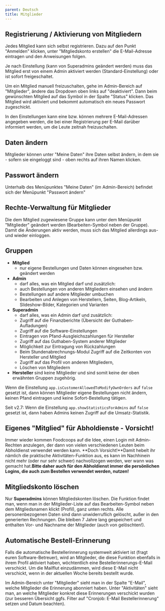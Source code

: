 ```yaml
---
parent: Deutsch
title: Mitglieder
---
```

## Registrierung / Aktivierung von Mitgliedern 

Jedes Mitglied kann sich selbst registrieren. Dazu auf den Punkt "Anmelden" klicken, unter "Mitgliedskonto erstellen" die E-Mail-Adresse eintragen und den Anweisungen folgen.

Je nach Einstellung (kann von Superadmins geändert werden) muss das Mitglied erst von einem Admin aktiviert werden (Standard-Einstellung) oder ist sofort freigeschaltet.

Um ein Mitglied manuell freizuschalten, gehe im Admin-Bereich auf "Mitglieder", ändere das Dropdown oben links auf "deaktiviert". Dann beim gewünschten Mitglied auf das Symbol in der Spalte "Status" klicken. Das Mitglied wird aktiviert und bekommt automatisch ein neues Passwort zugeschickt.

In den Einstellungen kann eine bzw. können mehrere E-Mail-Adressen angegeben werden, die bei einer Registrierung per E-Mail darüber informiert werden, um die Leute zeitnah freizuschalten.

## Daten ändern
Mitglieder können unter "Meine Daten" ihre Daten selbst ändern, in dem sie - sofern sie eingeloggt sind - oben rechts auf ihren Namen klicken.

## Passwort ändern
Unterhalb des Menüpunktes "Meine Daten" (im Admin-Bereich) befindet sich der Menüpunkt "Passwort ändern"

## Rechte-Verwaltung für Mitglieder
Die dem Mitglied zugewiesene Gruppe kann unter dem Menüpunkt "Mitglieder" geändert werden (Bearbeiten-Symbol neben der Gruppe). Damit die Änderungen aktiv werden, muss sich das Mitglied allerdings aus- und wieder einloggen.

## Gruppen
* **Mitglied**
  * nur eigene Bestellungen und Daten können eingesehen bzw. geändert werden
* **Admin**
  * darf alles, was ein Mitglied darf und zusätzlich:
  * auch Bestellungen von anderen Mitgliedern einsehen und ändern
  * Bestellungen auf andere Mitglieder umbuchen
  * Bearbeiten und Anlegen von Herstellern, Seiten, Blog-Artikeln, Slideshow-Bilder, Kategorien und Varianten
* **Superadmin**
  * darf alles, was ein Admin darf und zusätzlich:
  * Zugriff auf die Finanzberichte (Übersicht der Guthaben-Aufladungen)
  * Zugriff auf die Software-Einstellungen
  * Eintragen von Pfand-Ausgleichszahlungen für Hersteller
  * Zugriff auf das Guthaben-System anderer Mitglieder
  * Möglichkeit zur Eintragung von Rückzahlungen
  * Beim Stundenabrechnungs-Modul Zugriff auf die Zeitkonten von Hersteller und Mitglied
  * Zugriff auf das Profil von anderen Mitgliedern,
  * Löschen von Mitgliedern
* **Hersteller** sind keine Mitglieder und sind somit keine der oben erwähnten Gruppen zugehörig.

Wenn die Einstellung `app.isCustomerAllowedToModifyOwnOrders` auf `false` gesetzt ist, dann können Mitglieder eigene Bestellungen nicht ändern, keinen Pfand eintragen und keine Sofort-Bestellung tätigen.

Seit v2.7: Wenn die Einstellung `app.showStatisticsForAdmins` auf `false` gesetzt ist, dann haben Admins keinen Zugriff auf die Umsatz-Statistik.

## Eigenes "Mitglied" für Abholdienste - Vorsicht!
Immer wieder kommen Foodcoops auf die Idee, einen Login mit Admin-Rechten anzulegen, der dann von vielen verschiedenen Leuten beim Abholdienst verwendet werden kann. **Doch Vorsicht!**Damit hebelt ihr nämlich die praktische Aktivitäten-Funktion aus, es kann im Nachhinein nicht mehr (oder nur sehr schwer) nachvollzogen werden, wer wann was gemacht hat.**Bitte daher auch für den Abholdienst immer die persönlichen Logins, die auch zum Bestellen verwendet werden, nutzen!**

## Mitgliedskonto löschen
Nur **Superadmins** können Mitgliedskonten löschen. Die Funktion findet man, wenn man in der Mitglieder-Liste auf das Bearbeiten-Symbol neben dem Mitgliedsnamen klickt (Profil), ganz unten rechts. Alle personenbezogenen Daten sind dann unwiderruflich gelöscht, außer in den generierten Rechnungen. Die bleiben 7 Jahre lang gespeichert und enthalten Vor- und Nachname der Mitglieder (auch von gelöschten!).

## Automatische Bestell-Erinnerung
Falls die automatische Bestellerinnerung systemweit aktiviert ist (fragt euren Software-Betreuer), wird an Mitglieder, die diese Funktion ebenfalls in ihrem Profil aktiviert haben, wöchtentlich eine Bestellerinnerungs-E-Mail verschickt. Um die Mailflut einzudämmen, wird diese E-Mail nicht verschickt, wenn in der aktuellen Woche bereits bestellt wurde.

Im Admin-Bereich unter "Mitglieder" sieht man in der Spalte "E-Mail", welche Mitglieder die Erinnerung abonniert haben. Unter "Aktivitäten" sieht man, an welche Mitglieder konkret diese Erinnerungen verschickt wurden (zur besseren Übersicht ggfs. Filter auf "Cronjob: E-Mail Bestellerinnerung" setzen und Datum beachten).
